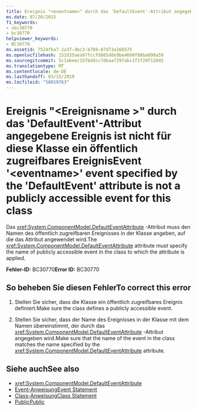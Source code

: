 ```yaml
---
title: Ereignis "<eventname>" durch das 'DefaultEvent'-Attribut angegebene Ereignis ist nicht für diese Klasse ein öffentlich zugreifbares Ereignis
ms.date: 07/20/2015
f1_keywords:
- vbc30770
- bc30770
helpviewer_keywords:
- BC30770
ms.assetid: 7524fba7-2a37-4bc3-b789-87d73a166575
ms.openlocfilehash: 152d35aea97fccfd865dde9be4660f88ba898a59
ms.sourcegitcommit: 5c1abeec15fbddcc7dbaa729fabc1f1f29f12045
ms.translationtype: MT
ms.contentlocale: de-DE
ms.lasthandoff: 03/15/2019
ms.locfileid: "58019763"
---
```

# <a name="event-eventname-event-specified-by-the-defaultevent-attribute-is-not-a-publicly-accessible-event-for-this-class"></a><span data-ttu-id="59698-102">Ereignis "\<Ereignisname >" durch das 'DefaultEvent'-Attribut angegebene Ereignis ist nicht für diese Klasse ein öffentlich zugreifbares Ereignis</span><span class="sxs-lookup"><span data-stu-id="59698-102">Event '\<eventname>' event specified by the 'DefaultEvent' attribute is not a publicly accessible event for this class</span></span>
<span data-ttu-id="59698-103">Das <xref:System.ComponentModel.DefaultEventAttribute> -Attribut muss den Namen des öffentlich zugreifbaren Ereignisses in der Klasse angeben, auf die das Attribut angewendet wird.</span><span class="sxs-lookup"><span data-stu-id="59698-103">The <xref:System.ComponentModel.DefaultEventAttribute> attribute must specify the name of publicly accessible event in the class to which the attribute is applied.</span></span>  
  
 <span data-ttu-id="59698-104">**Fehler-ID:** BC30770</span><span class="sxs-lookup"><span data-stu-id="59698-104">**Error ID:** BC30770</span></span>  
  
## <a name="to-correct-this-error"></a><span data-ttu-id="59698-105">So beheben Sie diesen Fehler</span><span class="sxs-lookup"><span data-stu-id="59698-105">To correct this error</span></span>  
  
1.  <span data-ttu-id="59698-106">Stellen Sie sicher, dass die Klasse ein öffentlich zugreifbares Ereignis definiert.</span><span class="sxs-lookup"><span data-stu-id="59698-106">Make sure the class defines a publicly accessible event.</span></span>  
  
2.  <span data-ttu-id="59698-107">Stellen Sie sicher, dass der Name des Ereignisses in der Klasse mit dem Namen übereinstimmt, der durch das <xref:System.ComponentModel.DefaultEventAttribute> -Attribut angegeben wird.</span><span class="sxs-lookup"><span data-stu-id="59698-107">Make sure that the name of the event in the class matches the name specified by the <xref:System.ComponentModel.DefaultEventAttribute> attribute.</span></span>  
  
## <a name="see-also"></a><span data-ttu-id="59698-108">Siehe auch</span><span class="sxs-lookup"><span data-stu-id="59698-108">See also</span></span>

- <xref:System.ComponentModel.DefaultEventAttribute>
- [<span data-ttu-id="59698-109">Event-Anweisung</span><span class="sxs-lookup"><span data-stu-id="59698-109">Event Statement</span></span>](../../visual-basic/language-reference/statements/event-statement.md)
- [<span data-ttu-id="59698-110">Class-Anweisung</span><span class="sxs-lookup"><span data-stu-id="59698-110">Class Statement</span></span>](../../visual-basic/language-reference/statements/class-statement.md)
- [<span data-ttu-id="59698-111">Public</span><span class="sxs-lookup"><span data-stu-id="59698-111">Public</span></span>](../../visual-basic/language-reference/modifiers/public.md)
